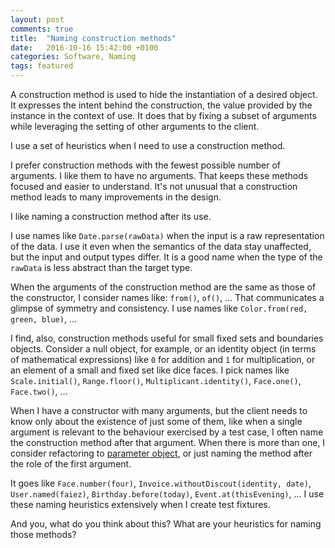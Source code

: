 ```yaml
---
layout: post
comments: true
title:  "Naming construction methods"
date:   2016-10-16 15:42:00 +0100
categories: Software, Naming
tags: featured
---
```


A construction method is used to hide the instantiation of a desired object.
It expresses the intent behind the construction, the value
provided by the instance in the context of use.
It does that by fixing a subset of arguments while leveraging the setting
of other arguments to the client.

I use a set of heuristics when I need to use a construction method.

I prefer construction methods with the fewest possible number of arguments.
I like them to have no arguments.
That keeps these methods focused and easier to understand.
It's not unusual that a construction method leads to many improvements in the design.

I like naming a construction method after its use.

I use names like `Date.parse(rawData)` when the input is a raw representation of the data.
I use it even when the semantics of the data stay unaffected,
but the input and output types differ.
It is a good name when the type of the `rawData` is less abstract than the target type.

When the arguments of the construction method are the same as those
of the constructor, I consider names like: `from()`, `of()`, ...
That communicates a glimpse of symmetry and consistency.
I use names like  `Color.from(red, green, blue)`, ...

I find, also, construction methods useful for small fixed sets and boundaries objects.
Consider a null object, for example, or an identity object (in terms of mathematical expressions)
like `0` for addition and `1` for multiplication, or an element of a small and fixed set like dice faces.
I pick names like `Scale.initial()`, `Range.floor()`, `Multiplicant.identity()`, `Face.one()`, `Face.two()`, ...

When I have a constructor with many arguments, but the client needs
to know only about the existence of just some of them,
like when a single argument is relevant to the behaviour exercised by a test case,
I often name the construction method after that argument.
When there is more than one, I consider refactoring to [parameter object](https://refactoring.guru/introduce-parameter-object),
or just naming the method after the role of the first argument.

It goes like `Face.number(four)`, `Invoice.withoutDiscout(identity, date)`,
`User.named(faiez)`, `Birthday.before(today)`, `Event.at(thisEvening)`, ...
I use these naming heuristics extensively when I create test fixtures.

And you, what do you think about this?
What are your heuristics for naming those methods?
